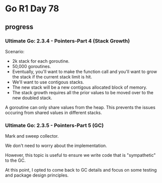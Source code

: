 # Go R1 Day 78


## progress

### Ultimate Go: 2.3.4 - Pointers-Part 4 (Stack Growth)

Scenario:

- 2k stack for each goroutine.
- 50,000 goroutines.
- Eventually, you&#39;ll want to make the function call and you&#39;ll want to grow the stack if the current stack limit is hit.
- We&#39;ll want to use contigous stacks.
- The new stack will be a new contigous allocated block of memory.
- The stack growth requires all the prior values to be moved over to the new doubled stack.

A goroutine can only share values from the heap.
This prevents the issues occuring from shared values in different stacks.

### Ultimate Go: 2.3.5 - Pointers-Part 5 (GC)

Mark and sweep collector.

We don&#39;t need to worry about the implementation.

However, this topic is useful to ensure we write code that is &#34;sympathetic&#34; to the GC.

At this point, I opted to come back to GC details and focus on some testing and package design principles.


